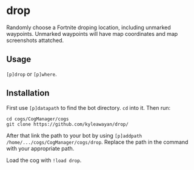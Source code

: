 # drop
Randomly choose a Fortnite droping location, including unmarked waypoints. Unmarked waypoints will have map coordinates and map screenshots attatched.

## Usage
`[p]drop` or `[p]where`.

## Installation
First use `[p]datapath` to find the bot directory. `cd` into it. Then run:
```
cd cogs/CogManager/cogs
git clone https://github.com/kyleawayan/drop/
```
After that link the path to your bot by using `[p]addpath /home/.../cogs/CogManager/cogs/drop`. Replace the path in the command with your appropriate path.

Load the cog with `!load drop`.
